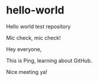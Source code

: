 # hello-world
Hello world test repository

Mic check, mic check!

Hey everyone,

This is Ping, learning about GitHub.

Nice meeting ya!
